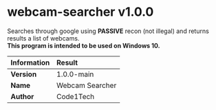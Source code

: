 # webcam-searcher v1.0.0
Searches through google using **PASSIVE** recon (not illegal) and returns results a list of webcams.  
**This program is intended to be used on Windows 10.**

|Information         |Result                                       |
|:----------------|:---------------------------------------------|
|**Version**         |1.0.0-main                         |
|**Name**       |Webcam Searcher             |
|**Author**       |Code1Tech |
